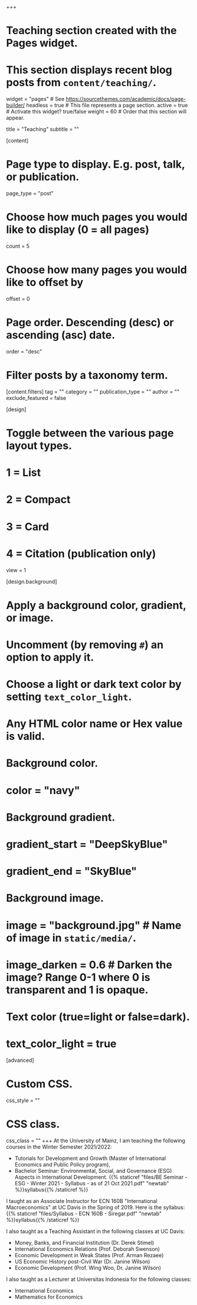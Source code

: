 +++
# Teaching section created with the Pages widget.
# This section displays recent blog posts from `content/teaching/`.

widget = "pages"  # See https://sourcethemes.com/academic/docs/page-builder/
headless = true  # This file represents a page section.
active = true  # Activate this widget? true/false
weight = 60  # Order that this section will appear.

title = "Teaching"
subtitle = ""

[content]
  # Page type to display. E.g. post, talk, or publication.
  page_type = "post"
  
  # Choose how much pages you would like to display (0 = all pages)
  count = 5
  
  # Choose how many pages you would like to offset by
  offset = 0

  # Page order. Descending (desc) or ascending (asc) date.
  order = "desc"

  # Filter posts by a taxonomy term.
  [content.filters]
    tag = ""
    category = ""
    publication_type = ""
    author = ""
    exclude_featured = false
  
[design]
  # Toggle between the various page layout types.
  #   1 = List
  #   2 = Compact
  #   3 = Card
  #   4 = Citation (publication only)
  view = 1
  
[design.background]
  # Apply a background color, gradient, or image.
  #   Uncomment (by removing `#`) an option to apply it.
  #   Choose a light or dark text color by setting `text_color_light`.
  #   Any HTML color name or Hex value is valid.
    
  # Background color.
  # color = "navy"
  
  # Background gradient.
  # gradient_start = "DeepSkyBlue"
  # gradient_end = "SkyBlue"
  
  # Background image.
  # image = "background.jpg"  # Name of image in `static/media/`.
  # image_darken = 0.6  # Darken the image? Range 0-1 where 0 is transparent and 1 is opaque.

  # Text color (true=light or false=dark).
  # text_color_light = true  
  
[advanced]
 # Custom CSS. 
 css_style = ""
 
 # CSS class.
 css_class = ""
+++
At the University of Mainz, I am teaching the following courses in the Winter Semester 2021/2022:
- Tutorials for Development and Growth (Master of International Economics and Public Policy program),
- Bachelor Seminar: Environmental, Social, and Governance (ESG) Aspects in International Development. {{% staticref "files/BE Seminar - ESG - Winter 2021 - Syllabus - as of 21 Oct 2021.pdf" "newtab" %}}syllabus{{% /staticref %}}

I taught as an Associate Instructor for ECN 160B "International Macroeconomics" at UC Davis in the Spring of 2019. Here is the syllabus: {{% staticref "files/Syllabus - ECN 160B - Siregar.pdf" "newtab" %}}syllabus{{% /staticref %}}

I also taught as a Teaching Assistant in the following classes at UC Davis:
- Money, Banks, and Financial Institution (Dr. Derek Stimel)
- International Economics Relations (Prof. Deborah Swenson)
- Economic Development in Weak States (Prof. Arman Rezaee)
- US Economic History post-Civil War (Dr. Janine Wilson)
- Economic Development (Prof. Wing Woo, Dr. Janine Wilson)

I also taught as a Lecturer at Universitas Indonesia for the following classes:
- International Economics
- Mathematics for Economics
